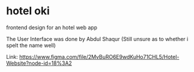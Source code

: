 # hotel oki
 frontend design for an hotel web app
 
The User Interface was done by Abdul Shaqur (Still unsure as to whether i spelt the name well)

Link: https://www.figma.com/file/2MvBuRO6E9wdKuHo71CHL5/Hotel-Website?node-id=18%3A2
